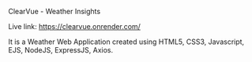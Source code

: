 ClearVue - Weather Insights

Live link: https://clearvue.onrender.com/

It is a Weather Web Application created using HTML5, CSS3, Javascript, EJS, NodeJS, ExpressJS, Axios.
